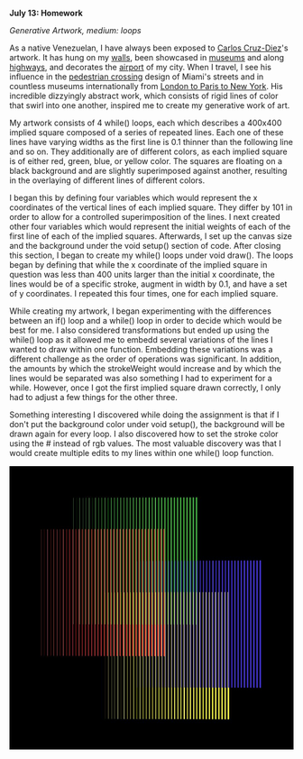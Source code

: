 **July 13: Homework**

*Generative Artwork, medium: loops*

As a native Venezuelan, I have always been exposed to [Carlos Cruz-Diez](https://www.cruzdiezartfoundation.org/carlos-cruz-diez)'s artwork. It has hung on my [walls](https://lh3.googleusercontent.com/proxy/q7eBP8AJwIUHZ0j7gJ3oB38KEu3Ppv_hC66VyTQng2rWOSzTAdstykNzsKe6cPVDnsYl-CMB7h1XR-UDipGm3NjSySZOiIesi2p9tzKfAW0T8vEmC8k8Zhzvqmx4VIZCWUw0d-q3GCxBUuFc), been showcased in [museums](https://i.pinimg.com/originals/e3/39/cf/e339cf0da73816111c6c9835863cff4a.jpg) and along [highways](https://a4.pbase.com/o6/23/943723/1/141028553.GtYhDjFy.CarlosCruzDiezArtpiece-Caracas.jpg), and decorates the [airport](https://i.pinimg.com/originals/29/d7/b4/29d7b4bf2d5b35f17420abcd3a42ab73.jpg) of my city. When I travel, I see his influence in the [pedestrian crossing](https://s3.amazonaws.com/files.collageplatform.com.prod/image_cache/1010x580_fit/5ab12bb7a09a72340a8b4568/18b6026228e0ec20742a0a1517b13f76.jpg) design of Miami's streets and in countless museums internationally from [London to Paris to New York](https://www.rukajgallery.com/carlos-cruzdiez). His incredible dizzyingly abstract work, which consists of rigid lines of color that swirl into one another, inspired me to create my generative work of art.


My artwork consists of 4 while() loops, each which describes a 400x400 implied square composed of a series of repeated lines. Each one of these lines have varying widths as the first line is 0.1 thinner than the following line and so on. They additionally are of different colors, as each implied square is of either red, green, blue, or yellow color. The squares are floating on a black background and are slightly superimposed against another, resulting in the overlaying of different lines of different colors.

I began this by defining four variables which would represent the x coordinates of the vertical lines of each implied square. They differ by 101 in order to allow for a controlled superimposition of the lines. I next created other four variables which would represent the initial weights of each of the first line of each of the implied squares. Afterwards, I set up the canvas size and the background under the void setup() section of code. After closing this section, I began to create my while() loops under void draw(). The loops began by defining that while the x coordinate of the implied square in question was less than 400 units larger than the initial x coordinate, the lines would be of a specific stroke, augment in width by 0.1, and have a set of y coordinates. I repeated this four times, one for each implied square.

While creating my artwork, I began experimenting with the differences between an if() loop and a while() loop in order to decide which would be best for me. I also considered transformations but ended up using the while() loop as it allowed me to embedd several variations of the lines I wanted to draw within one function. Embedding these variations was a different challenge as the order of operations was significant. In addition, the amounts by which the strokeWeight would increase and by which the lines would be separated was also something I had to experiment for a while. However, once I got the first implied square drawn correctly, I only had to adjust a few things for the other three.

Something interesting I discovered while doing the assignment is that if I don't put the background color under void setup(), the background will be drawn again for every loop. I also discovered how to set the stroke color using the # instead of rgb values. The most valuable discovery was that I would create multiple edits to my lines within one while() loop function.


![Generative Artwork](GenerativeArtwork.JPG)
